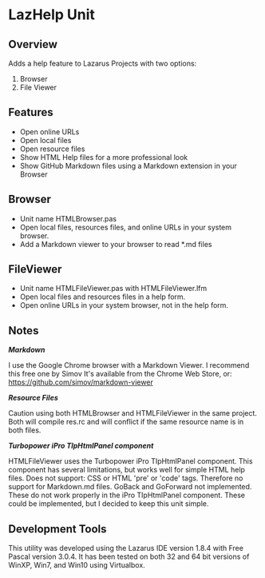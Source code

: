 # LazHelp Unit

## Overview

Adds a help feature to Lazarus Projects with two options:
1. Browser
2. File Viewer

## Features

* Open online URLs
* Open local files
* Open resource files
* Show HTML Help files for a more professional look
* Show GitHub Markdown files using a Markdown extension in your Browser

## Browser

* Unit name HTMLBrowser.pas
* Open local files, resources files, and online URLs in your system browser.
* Add a Markdown viewer to your browser to read *.md files

## FileViewer

* Unit name HTMLFileViewer.pas with HTMLFileViewer.lfm
* Open local files and resources files in a help form.
* Open online URLs in your system browser, not in the help form.

## Notes

*__Markdown__*

I use the Google Chrome browser with a Markdown Viewer.
I recommend this free one by Simov
It's available from the Chrome Web Store, or:
https://github.com/simov/markdown-viewer

*__Resource Files__*

Caution using both HTMLBrowser and HTMLFileViewer in the same project.
Both will compile res.rc and will conflict if the same resource name is in both files.

*__Turbopower iPro TIpHtmlPanel component__*

HTMLFileViewer uses the Turbopower iPro TIpHtmlPanel component.
This component has several limitations, but works well for simple HTML help files.
Does not support: CSS or HTML 'pre' or 'code' tags.
Therefore no support for Markdown.md files.
GoBack and GoForward not implemented.
These do not work properly in the iPro TIpHtmlPanel component.
These could be implemented, but I decided to keep this unit simple.
  
## Development Tools

This utility was developed using the Lazarus IDE version 1.8.4 with Free Pascal version 3.0.4.  It has been tested on both 32 and 64 bit versions of WinXP, Win7, and Win10 using Virtualbox.
 

